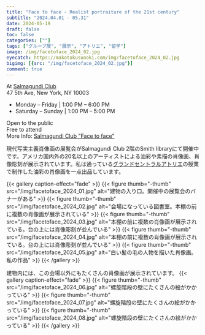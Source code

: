 ```yaml
---
title: "Face to face - Realist portraiture of the 21st century"
subtitle: "2024.04.01 - 05.31"
date: 2024-05-19
draft: false
toc: false
categories: [""]
tags: ["グループ展", "展示", "アトリエ", "留学"]
image: /img/facetoface_2024_02.jpg
eyecatch: https://makotokusunoki.com/img/facetoface_2024_02.jpg
bigimg: [{src: "/img/facetoface_2024_02.jpg"}]
comment: true
---
```

At [Salmagundi Club](https://salmagundi.org)  
47 5th Ave, New York, NY 10003
- Monday – Friday | 1:00 PM – 6:00 PM
- Saturday – Sunday | 1:00 PM – 5:00 PM  

Open to the public  
Free to attend  
More Info: [Salmagundi Club "Face to face"](https://salmagundi.org/2024-face-to-face/)

現代写実主義肖像画の展覧会がSalmagundi Club 2階のSmith libraryにて開催中です。アメリカ国内外の20名以上のアーティストによる油彩や素描の肖像画、肖像彫刻が展示されています。私は通っている[グランドセントラルアトリエ](https://grandcentralatelier.org/)の授業で制作した油彩の肖像画を一点出品しています。

{{< gallery caption-effect="fade" >}}
  {{< figure thumb="-thumb" src="/img/facetoface_2024_01.jpg" alt="建物の入り口。開催中の展覧会のバナーがある" >}}
  {{< figure thumb="-thumb" src="/img/facetoface_2024_02.jpg" alt="会場になっている図書室。本棚の前に複数の肖像画が展示されている" >}}
  {{< figure thumb="-thumb" src="/img/facetoface_2024_03.jpg" alt="本棚の前に複数の肖像画が展示されている。台の上には肖像彫刻が並んでいる" >}}
  {{< figure thumb="-thumb" src="/img/facetoface_2024_04.jpg" alt="本棚の前に複数の肖像画が展示されている。台の上には肖像彫刻が並んでいる" >}}
  {{< figure thumb="-thumb" src="/img/facetoface_2024_05.jpg" alt="白い髪の毛の人物を描いた肖像画。私の作品" >}}
{{< /gallery >}}

建物内には、この会場以外にもたくさんの肖像画が展示されています。
{{< gallery caption-effect="fade" >}}
  {{< figure thumb="-thumb" src="/img/facetoface_2024_06.jpg" alt="螺旋階段の壁にたくさんの絵がかかっている" >}}
  {{< figure thumb="-thumb" src="/img/facetoface_2024_07.jpg" alt="螺旋階段の壁にたくさんの絵がかかっている" >}}
  {{< figure thumb="-thumb" src="/img/facetoface_2024_08.jpg" alt="螺旋階段の壁にたくさんの絵がかかっている" >}}
{{< /gallery >}}